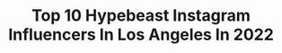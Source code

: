 ---
title: Top 10 Hypebeast Instagram Influencers In Los Angeles In 2022
description: >-
  Find top hypebeast Instagram influencers in Los Angeles in 2022. Most popular hashtags: #hypebeast #losangeles #california #hypebae.
platform: Instagram
hits: 112
text_top: See the top-rated Instagram accounts on inBeat.
text_bottom: Our search engine holds 112 Instagram influencers like this in Los Angeles, United States for you to contact.
profiles:
  - username: "madsteez"
    fullname: >-
      MARK PAUL DEREN
    bio: >-
      ART!ST : V!S!ONARY : WEENA!SSANCE MAN
    location: "United States"
    followers: 165951
    engagement: 341
    commentsToLikes: 0.021604
    id: ck14klxerq5tf0i190cur2zmn
    verified: true
    hashtags: "#slicedapple, #indigo, #timelapse, #sculpture"
  - username: "americandebbie"
    fullname: >-
      Ｔａｔｔｏｏｓ ｂｙ Ｄｅｖｏｒａｈ🐝
    bio: >-
      𝕷𝖔𝖘 𝕬𝖓𝖌𝖊𝖑𝖊𝖘 • CLICK 📲TEXT to BOOK APPOINTMENTS👇🏽 Appointment only 🏁// // 💰 deposit required to book YouTube: americandebbie
    location: "United States"
    followers: 15045
    engagement: 310
    commentsToLikes: 0.034297
    id: ck9hcdnypkw2r0j78yt08lej7
    verified: false
    hashtags: "#creative, #selfie, #hypebeast, #blackink"
  - username: "kristie_biddle"
    fullname: >-
      K r i s t i e  B i d d l e
    bio: >-
      𝘈 𝘧𝘳𝘢𝘤𝘵𝘪𝘰𝘯 𝘰𝘧 𝘮𝘺 𝘭𝘪𝘧𝘦 𝘪𝘯 𝘴𝘲𝘶𝘢𝘳𝘦𝘴 ©𝕙𝕚𝕔𝕒𝕘𝕠 || 𝙽𝚊𝚜𝚑𝚟𝚒𝚕𝚕𝚎 📍 𝙻𝚒𝚟𝚒𝚗𝚐 𝚏𝚘𝚛 𝚝𝚛𝚊𝚟𝚎𝚕 𝚍𝚊𝚛𝚎𝚜 𝙱𝙻𝙼
    location: "United States"
    followers: 5397
    engagement: 619
    commentsToLikes: 0.048869
    id: ckaorac9nmeiq0i78w7bqeo9i
    verified: false
    hashtags: "#thelastdance, #sneakerhead, #nike, #nashville"
  - username: "palapastacosdtf"
    fullname: >-
      Palapas Tacos Fullerton
    bio: >-
      Creators Of The World Famous 🍜BIRRIA RAMEN SOUP ⏰Temporary Hours:10AM - 11PM ☎️714-519-3620 🌮ALL YOU CAN EAT TACOS Monday #BirriaRamen #CaliQuesadilla
    location: "United States"
    followers: 79721
    engagement: 155
    commentsToLikes: 0.019093
    id: ck8t08cxgr68b0j78m4rgb3wt
    verified: false
    hashtags: "#tlpicks, #foodstagram, #imhungry, #feedyoursoull"
  - username: "unitedstatesofcalifornia"
    fullname: >-
      L.A | Travel 🌴 | Visual High 🛩
    bio: >-
      📍 | Los Angeles 🌍 | Follow for breathtaking shots 👉 | Use #unitedstatesofcalifornia to be featured 🚨 | Turn on post notifications
    location: "United States"
    followers: 12242
    engagement: 1797
    commentsToLikes: 0.008732
    id: ck0u6ac1m1hec0i19b46ezcnv
    verified: false
    hashtags: "#california, #vacation, #westhollywood, #losangeleslife"
  - username: "reederone"
    fullname: >-
      MICHAEL ✖️ REEDER
    bio: >-
      Los Angeles, CA
    location: "United States"
    followers: 127725
    engagement: 346
    commentsToLikes: 0.023730
    id: ck0u0x617v5jw0i19439zxx6u
    verified: true
    hashtags: "#hashimotocontemporary, #hidarizingaro, #urbancontemporary, #printthemall"
  - username: "asaprxcky_"
    fullname: >-
      Asaprxcky
    bio: >-
      🔭
    location: "United States"
    followers: 22007
    engagement: 178
    commentsToLikes: 0.007829
    id: ck15th0rei19q0i1960jjei0m
    verified: false
    hashtags: "#glowup, #fendi, #simplefits, #queen"
  - username: "tubsz_illa"
    fullname: >-
      𝕿𝖚𝖇𝖘
    bio: >-
      CHICAGO -ARTIST/DESIGNER- #Calligraphy #calligraffiti DM or email below for inquiries
    location: "United States"
    followers: 27682
    engagement: 255
    commentsToLikes: 0.042320
    id: ck0w64zgz6xcg0i19fanape7h
    verified: false
    hashtags: "#calligraphyart, #mural, #art, #canvas"
  - username: "ninedash"
    fullname: >-
      Daniel♌
    bio: >-
      Los Angeles 🇺🇲 Fashion/Photographer/Hypebeast
    location: "United States"
    followers: 22993
    engagement: 891
    commentsToLikes: 0.109582
    id: ck5qbh8wtlm440i114lgm14e5
    verified: false
    hashtags: "#2020vision, #birthday"
  - username: "ejimmy3"
    fullname: >-
      James
    bio: >-
      @losangelesgrammers @outdoorproducts Canon gear | Los Angeles jamesshinphotography.com
    location: "United States"
    followers: 13603
    engagement: 1147
    commentsToLikes: 0.067549
    id: ck0tygz3cms0u0i19pldep2xd
    verified: false
    hashtags: "#nationalparks, #composite, #agameoftones, #palmtrees"
---